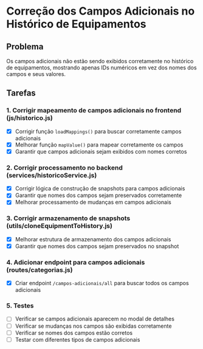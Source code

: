 # Correção dos Campos Adicionais no Histórico de Equipamentos

## Problema
Os campos adicionais não estão sendo exibidos corretamente no histórico de equipamentos, mostrando apenas IDs numéricos em vez dos nomes dos campos e seus valores.

## Tarefas

### 1. Corrigir mapeamento de campos adicionais no frontend (js/historico.js)
- [x] Corrigir função `loadMappings()` para buscar corretamente campos adicionais
- [x] Melhorar função `mapValue()` para mapear corretamente os campos
- [x] Garantir que campos adicionais sejam exibidos com nomes corretos

### 2. Corrigir processamento no backend (services/historicoService.js)
- [x] Corrigir lógica de construção de snapshots para campos adicionais
- [x] Garantir que nomes dos campos sejam preservados corretamente
- [x] Melhorar processamento de mudanças em campos adicionais

### 3. Corrigir armazenamento de snapshots (utils/cloneEquipmentToHistory.js)
- [x] Melhorar estrutura de armazenamento dos campos adicionais
- [x] Garantir que nomes dos campos sejam preservados no snapshot

### 4. Adicionar endpoint para campos adicionais (routes/categorias.js)
- [x] Criar endpoint `/campos-adicionais/all` para buscar todos os campos adicionais

### 5. Testes
- [ ] Verificar se campos adicionais aparecem no modal de detalhes
- [ ] Verificar se mudanças nos campos são exibidas corretamente
- [ ] Verificar se nomes dos campos estão corretos
- [ ] Testar com diferentes tipos de campos adicionais
